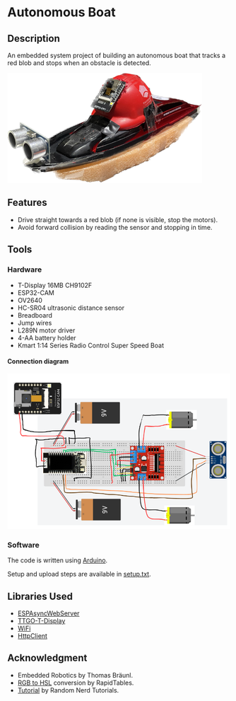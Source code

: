 # Autonomous Boat
## Description

An embedded system project of building an autonomous boat that tracks a red blob and stops when an obstacle is detected.

![boat](./imgs/boat.png)

## Features
- Drive straight towards a red blob (if none is visible, stop the motors).
- Avoid forward collision by reading the sensor and stopping in time.

## Tools
### Hardware
- T-Display 16MB CH9102F 
- ESP32-CAM
- OV2640
- HC-SR04 ultrasonic distance sensor
- Breadboard
- Jump wires
- L289N motor driver
- 4-AA battery holder
- Kmart 1:14 Series Radio Control Super Speed Boat

#### Connection diagram
![connections](./imgs/connections.png)

### Software
The code is written using [Arduino](https://www.arduino.cc/en/software). 

Setup and upload steps are available in [setup.txt](./setup.txt).

## Libraries Used
- [ESPAsyncWebServer](https://github.com/me-no-dev/ESPAsyncWebServer)
- [TTGO-T-Display](https://github.com/Xinyuan-LilyGO/TTGO-T-Display)
- [WiFi](https://github.com/arduino-libraries/WiFi)
- [HttpClient](https://github.com/amcewen/HttpClient)

## Acknowledgment
- Embedded Robotics by Thomas Bräunl.
- [RGB to HSL](https://www.rapidtables.com/convert/color/rgb-to-hsl.html) conversion by RapidTables.
- [Tutorial](https://randomnerdtutorials.com/esp32-client-server-wi-fi/) by Random Nerd Tutorials.